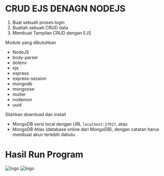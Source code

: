 # CRUD EJS DENAGN NODEJS
1. Buat sebuah proses login
2. Buatlah sebuah CRUD data
3. Membuat Tampilan CRUD dengan EJS

Module yang dibutuhkan
- NodeJS
- body-parser
- dotenv
- ejs
- express
- express-session
- mongodb
- mongoose
- multer
- nodemon
- uuid

Silahkan download dan install 
- MongoDB versi local dengan URL `localhost:27017`, atau
- MongoDB Atlas (database online dari MongoDB), dengan catatan harus membuat akun terlebih dahulu

# Hasil Run Program
![logo](https://github.com/jakfarshodiq230/crudEJS_nodeJS/tree/main/public/assets/login.png "title-1") 
![logo](https://github.com/jakfarshodiq230/crudEJS_nodeJS/tree/main/public/assets/dasbort.png "title-2")
